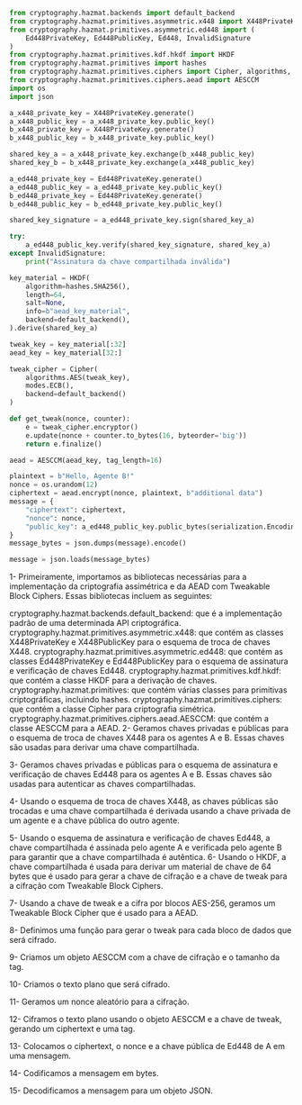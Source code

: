 ```Python
from cryptography.hazmat.backends import default_backend
from cryptography.hazmat.primitives.asymmetric.x448 import X448PrivateKey, X448PublicKey
from cryptography.hazmat.primitives.asymmetric.ed448 import (
    Ed448PrivateKey, Ed448PublicKey, Ed448, InvalidSignature
)
from cryptography.hazmat.primitives.kdf.hkdf import HKDF
from cryptography.hazmat.primitives import hashes
from cryptography.hazmat.primitives.ciphers import Cipher, algorithms, modes
from cryptography.hazmat.primitives.ciphers.aead import AESCCM
import os
import json

a_x448_private_key = X448PrivateKey.generate()
a_x448_public_key = a_x448_private_key.public_key()
b_x448_private_key = X448PrivateKey.generate()
b_x448_public_key = b_x448_private_key.public_key()

shared_key_a = a_x448_private_key.exchange(b_x448_public_key)
shared_key_b = b_x448_private_key.exchange(a_x448_public_key)

a_ed448_private_key = Ed448PrivateKey.generate()
a_ed448_public_key = a_ed448_private_key.public_key()
b_ed448_private_key = Ed448PrivateKey.generate()
b_ed448_public_key = b_ed448_private_key.public_key()

shared_key_signature = a_ed448_private_key.sign(shared_key_a)

try:
    a_ed448_public_key.verify(shared_key_signature, shared_key_a)
except InvalidSignature:
    print("Assinatura da chave compartilhada inválida")

key_material = HKDF(
    algorithm=hashes.SHA256(),
    length=64,
    salt=None,
    info=b"aead_key_material",
    backend=default_backend(),
).derive(shared_key_a)

tweak_key = key_material[:32]
aead_key = key_material[32:]

tweak_cipher = Cipher(
    algorithms.AES(tweak_key),
    modes.ECB(),
    backend=default_backend()
)

def get_tweak(nonce, counter):
    e = tweak_cipher.encryptor()
    e.update(nonce + counter.to_bytes(16, byteorder='big'))
    return e.finalize()

aead = AESCCM(aead_key, tag_length=16)

plaintext = b"Hello, Agente B!"
nonce = os.urandom(12)
ciphertext = aead.encrypt(nonce, plaintext, b"additional data")
message = {
    "ciphertext": ciphertext,
    "nonce": nonce,
    "public_key": a_ed448_public_key.public_bytes(serialization.Encoding.Raw, serialization.PublicFormat.Raw)
}
message_bytes = json.dumps(message).encode()

message = json.loads(message_bytes)
```

1- Primeiramente, importamos as bibliotecas necessárias para a implementação da criptografia assimétrica e da AEAD com Tweakable Block Ciphers. Essas bibliotecas incluem as seguintes:

cryptography.hazmat.backends.default_backend: que é a implementação padrão de uma determinada API criptográfica.
cryptography.hazmat.primitives.asymmetric.x448: que contém as classes X448PrivateKey e X448PublicKey para o esquema de troca de chaves X448.
cryptography.hazmat.primitives.asymmetric.ed448: que contém as classes Ed448PrivateKey e Ed448PublicKey para o esquema de assinatura e verificação de chaves Ed448.
cryptography.hazmat.primitives.kdf.hkdf: que contém a classe HKDF para a derivação de chaves.
cryptography.hazmat.primitives: que contém várias classes para primitivas criptográficas, incluindo hashes.
cryptography.hazmat.primitives.ciphers: que contém a classe Cipher para criptografia simétrica.
cryptography.hazmat.primitives.ciphers.aead.AESCCM: que contém a classe AESCCM para a AEAD.
2- Geramos chaves privadas e públicas para o esquema de troca de chaves X448 para os agentes A e B. Essas chaves são usadas para derivar uma chave compartilhada.

3- Geramos chaves privadas e públicas para o esquema de assinatura e verificação de chaves Ed448 para os agentes A e B. Essas chaves são usadas para autenticar as chaves compartilhadas.

4- Usando o esquema de troca de chaves X448, as chaves públicas são trocadas e uma chave compartilhada é derivada usando a chave privada de um agente e a chave pública do outro agente.

5- Usando o esquema de assinatura e verificação de chaves Ed448, a chave compartilhada é assinada pelo agente A e verificada pelo agente B para garantir que a chave compartilhada é autêntica.
6- Usando o HKDF, a chave compartilhada é usada para derivar um material de chave de 64 bytes que é usado para gerar a chave de cifração e a chave de tweak para a cifração com Tweakable Block Ciphers.

7- Usando a chave de tweak e a cifra por blocos AES-256, geramos um Tweakable Block Cipher que é usado para a AEAD.

8- Definimos uma função para gerar o tweak para cada bloco de dados que será cifrado.

9- Criamos um objeto AESCCM com a chave de cifração e o tamanho da tag.

10- Criamos o texto plano que será cifrado.

11- Geramos um nonce aleatório para a cifração.

12- Ciframos o texto plano usando o objeto AESCCM e a chave de tweak, gerando um ciphertext e uma tag.

13- Colocamos o ciphertext, o nonce e a chave pública de Ed448 de A em uma mensagem.

14- Codificamos a mensagem em bytes.

15- Decodificamos a mensagem para um objeto JSON.